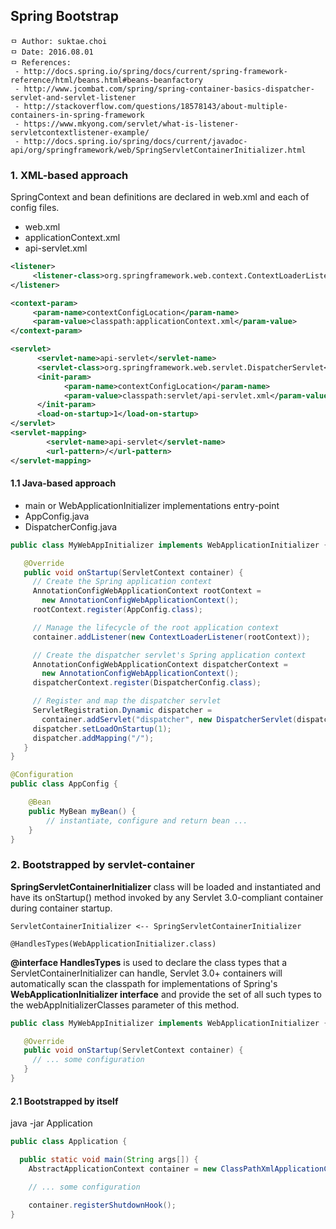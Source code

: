 ## Spring Bootstrap

```
ㅁ Author: suktae.choi
ㅁ Date: 2016.08.01
ㅁ References:
 - http://docs.spring.io/spring/docs/current/spring-framework-reference/html/beans.html#beans-beanfactory
 - http://www.jcombat.com/spring/spring-container-basics-dispatcher-servlet-and-servlet-listener
 - http://stackoverflow.com/questions/18578143/about-multiple-containers-in-spring-framework
 - https://www.mkyong.com/servlet/what-is-listener-servletcontextlistener-example/
 - http://docs.spring.io/spring/docs/current/javadoc-api/org/springframework/web/SpringServletContainerInitializer.html
```

### 1. XML-based approach
SpringContext and bean definitions are declared in web.xml and each of config files.

 - web.xml
 - applicationContext.xml
 - api-servlet.xml

```xml
<listener>
     <listener-class>org.springframework.web.context.ContextLoaderListener</listener-class>
</listener>

<context-param>
     <param-name>contextConfigLocation</param-name>
     <param-value>classpath:applicationContext.xml</param-value>
</context-param>

<servlet>
      <servlet-name>api-servlet</servlet-name>
      <servlet-class>org.springframework.web.servlet.DispatcherServlet</servlet-class>
      <init-param>
            <param-name>contextConfigLocation</param-name>
            <param-value>classpath:servlet/api-servlet.xml</param-value>
      </init-param>
      <load-on-startup>1</load-on-startup>
</servlet>
<servlet-mapping>
	    <servlet-name>api-servlet</servlet-name>
	    <url-pattern>/</url-pattern>
</servlet-mapping>
```

#### 1.1 Java-based approach
- main or WebApplicationInitializer implementations entry-point
- AppConfig.java
- DispatcherConfig.java

```java
public class MyWebAppInitializer implements WebApplicationInitializer {

   @Override
   public void onStartup(ServletContext container) {
     // Create the Spring application context
     AnnotationConfigWebApplicationContext rootContext =
       new AnnotationConfigWebApplicationContext();
     rootContext.register(AppConfig.class);

     // Manage the lifecycle of the root application context
     container.addListener(new ContextLoaderListener(rootContext));

     // Create the dispatcher servlet's Spring application context
     AnnotationConfigWebApplicationContext dispatcherContext =
       new AnnotationConfigWebApplicationContext();
     dispatcherContext.register(DispatcherConfig.class);

     // Register and map the dispatcher servlet
     ServletRegistration.Dynamic dispatcher =
       container.addServlet("dispatcher", new DispatcherServlet(dispatcherContext));
     dispatcher.setLoadOnStartup(1);
     dispatcher.addMapping("/");
   }
}

@Configuration
public class AppConfig {

    @Bean
    public MyBean myBean() {
        // instantiate, configure and return bean ...
    }
}
```

### 2. Bootstrapped by servlet-container
**SpringServletContainerInitializer** class will be loaded and instantiated and have its onStartup() method invoked by any Servlet 3.0-compliant container during container startup.
```
ServletContainerInitializer <-- SpringServletContainerInitializer

@HandlesTypes(WebApplicationInitializer.class)
```

**@interface HandlesTypes** is used to declare the class types that a ServletContainerInitializer can handle, Servlet 3.0+ containers will automatically scan the classpath for implementations of Spring's **WebApplicationInitializer interface** and provide the set of all such types to the webAppInitializerClasses parameter of this method.

```java
public class MyWebAppInitializer implements WebApplicationInitializer {

   @Override
   public void onStartup(ServletContext container) {
     // ... some configuration
   }
}
```

#### 2.1 Bootstrapped by itself
java -jar Application

```java
public class Application {

  public static void main(String args[]) {
    AbstractApplicationContext container = new ClassPathXmlApplicationContext("applicationContext.xml");

    // ... some configuration

    container.registerShutdownHook();
}
```
